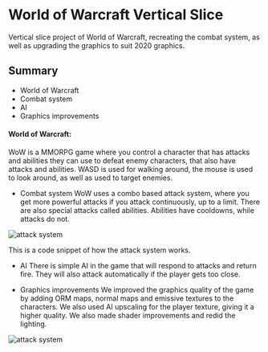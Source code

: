 # World of Warcraft Vertical Slice

Vertical slice project of World of Warcraft, recreating the combat system, as well as upgrading the graphics to suit 2020 graphics.

## Summary
- World of Warcraft
- Combat system
- AI
- Graphics improvements

#### World of Warcraft:
WoW is a MMORPG game where you control a character that has attacks and abilities they can use to defeat enemy characters, that also have attacks and abilities.
WASD is used for walking around, the mouse is used to look around, as well as used to target enemies.

- Combat system
WoW uses a combo based attack system, where you get more powerful attacks if you attack continuously, up to a limit. There are also special attacks called abilities. Abilities have cooldowns, while attacks do not.

![attack system](https://www.ingmarmatthis.nl/images/VS2AttackSystem.png)

This is a code snippet of how the attack system works.

- AI
There is simple AI in the game that will respond to attacks and return fire. They will also attack automatically if the player gets too close.

- Graphics improvements
We improved the graphics quality of the game by adding ORM maps, normal maps and emissive textures to the characters. We also used AI upscaling for the player texture, giving it a higher quality. We also made shader improvements and redid the lighting.

![attack system](https://www.ingmarmatthis.nl/images/VS2Graphics.png)
